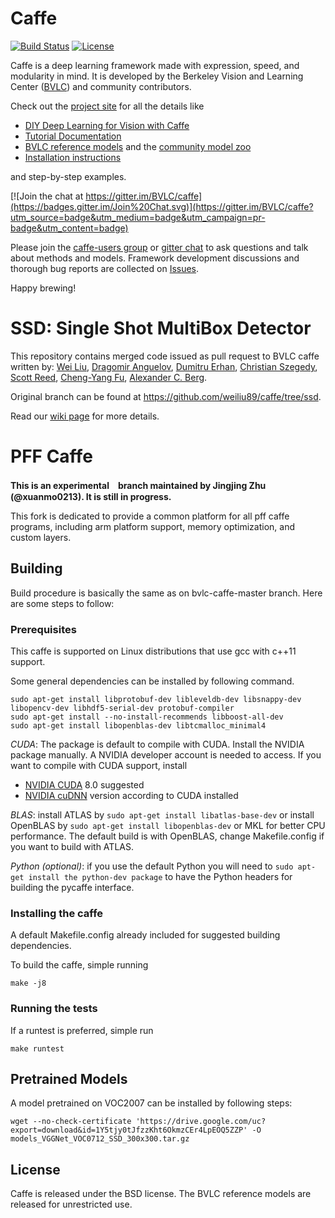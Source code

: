 # Caffe
[![Build Status](https://travis-ci.org/BVLC/caffe.svg?branch=master)](https://travis-ci.org/BVLC/caffe)
[![License](https://img.shields.io/badge/license-BSD-blue.svg)](LICENSE)

Caffe is a deep learning framework made with expression, speed, and modularity in mind.
It is developed by the Berkeley Vision and Learning Center ([BVLC](http://bvlc.eecs.berkeley.edu)) and community contributors.

Check out the [project site](http://caffe.berkeleyvision.org) for all the details like
- [DIY Deep Learning for Vision with Caffe](https://docs.google.com/presentation/d/1UeKXVgRvvxg9OUdh_UiC5G71UMscNPlvArsWER41PsU/edit#slide=id.p)
- [Tutorial Documentation](http://caffe.berkeleyvision.org/tutorial/)
- [BVLC reference models](http://caffe.berkeleyvision.org/model_zoo.html) and the [community model zoo](https://github.com/BVLC/caffe/wiki/Model-Zoo)
- [Installation instructions](https://github.com/intel/caffe/wiki/Installation)

and step-by-step examples.

[![Join the chat at https://gitter.im/BVLC/caffe](https://badges.gitter.im/Join%20Chat.svg)](https://gitter.im/BVLC/caffe?utm_source=badge&utm_medium=badge&utm_campaign=pr-badge&utm_content=badge)

Please join the [caffe-users group](https://groups.google.com/forum/#!forum/caffe-users) or [gitter chat](https://gitter.im/BVLC/caffe) to ask questions and talk about methods and models.
Framework development discussions and thorough bug reports are collected on [Issues](https://github.com/BVLC/caffe/issues).

Happy brewing!


# SSD: Single Shot MultiBox Detector
This repository contains merged code issued as pull request to BVLC caffe written by:
[Wei Liu](http://www.cs.unc.edu/~wliu/), [Dragomir Anguelov](https://www.linkedin.com/in/dragomiranguelov), [Dumitru Erhan](http://research.google.com/pubs/DumitruErhan.html), [Christian Szegedy](http://research.google.com/pubs/ChristianSzegedy.html), [Scott Reed](http://www-personal.umich.edu/~reedscot/), [Cheng-Yang Fu](http://www.cs.unc.edu/~cyfu/), [Alexander C. Berg](http://acberg.com).

Original branch can be found at https://github.com/weiliu89/caffe/tree/ssd.

Read our [wiki page](https://github.com/intel/caffe/wiki/SSD:-Single-Shot-MultiBox-Detector) for more details.

# PFF Caffe
**This is an experimental　branch maintained by Jingjing Zhu (@xuanmo0213). It is still in progress.**

This fork is dedicated to provide a common platform for all pff caffe programs, including arm platform support, memory optimization, and custom layers.

## Building
Build procedure is basically the same as on bvlc-caffe-master branch. Here are some steps to follow:

### Prerequisites
This caffe is supported on Linux distributions that use gcc with c++11 support.

Some general dependencies can be installed by following command.
```
sudo apt-get install libprotobuf-dev libleveldb-dev libsnappy-dev libopencv-dev libhdf5-serial-dev protobuf-compiler
sudo apt-get install --no-install-recommends libboost-all-dev
sudo apt-get install libopenblas-dev libtcmalloc_minimal4
```

*CUDA*: The package is default to compile with CUDA. Install the NVIDIA package manually. A NVIDIA developer account is needed to access.
If you want to compile with CUDA support, install
- [NVIDIA CUDA](https://developer.nvidia.com/cuda-downloads) 8.0 suggested
- [NVIDIA cuDNN](https://developer.nvidia.com/cudnn) version according to CUDA installed

*BLAS*: install ATLAS by `sudo apt-get install libatlas-base-dev` or install OpenBLAS by `sudo apt-get install libopenblas-dev` or MKL for better CPU performance. The default build is with OpenBLAS, change Makefile.config if you want to build with ATLAS.

*Python (optional)*: if you use the default Python you will need to `sudo apt-get install the python-dev package` to have the Python headers for building the pycaffe interface.

### Installing the caffe
A default Makefile.config already included for suggested building dependencies.

To build the caffe, simple running
```
make -j8
```
### Running the tests
If a runtest is preferred, simple run
```
make runtest
```
## Pretrained Models
A model pretrained on VOC2007 can be installed by following steps:
```
wget --no-check-certificate 'https://drive.google.com/uc?export=download&id=1Y5tjy0tJfzzKht6OkmzCEr4LpEOQ5ZZP' -O models_VGGNet_VOC0712_SSD_300x300.tar.gz
```

## License
Caffe is released under the BSD license. The BVLC reference models are released for unrestricted use.
